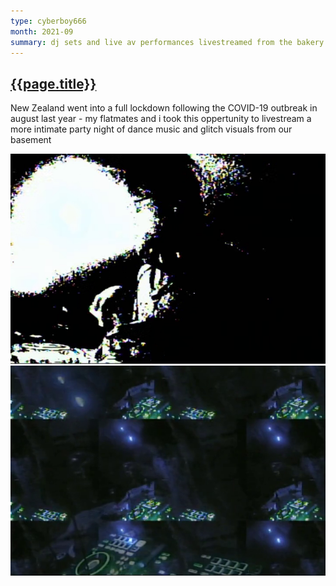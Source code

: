 ```yaml
---
type: cyberboy666
month: 2021-09
summary: dj sets and live av performances livestreamed from the bakery basement
---
```


## [ {{page.title}} ]({{page.url}})

New Zealand went into a full lockdown following the COVID-19 outbreak in august last year - my flatmates and i took this oppertunity to livestream a more intimate party night of dance music and glitch visuals from our basement

![image](/images/cyberboy666/livestream_bakerybasement1.png)
![image](/images/cyberboy666/livestream_bakerybasement2.png)
